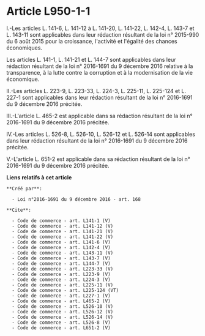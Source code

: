 # Article L950-1-1

I.-Les articles L. 141-6, L. 141-12 à L. 141-20, L. 141-22, L. 142-4, L. 143-7 et L. 143-11 sont applicables dans leur
rédaction résultant de la loi n° 2015-990 du 6 août 2015 pour la croissance, l'activité et l'égalité des chances
économiques. 

Les articles L. 141-1, L. 141-21 et L. 144-7 sont applicables dans leur rédaction résultant de la loi n° 2016-1691 du 9
décembre 2016 relative à la transparence, à la lutte contre la corruption et à la modernisation de la vie économique. 

II.-Les articles L. 223-9, L. 223-33, L. 224-3, L. 225-11, L. 225-124 et L. 227-1 sont applicables dans leur rédaction
résultant de la loi n° 2016-1691 du 9 décembre 2016 précitée. 

III.-L'article L. 465-2 est applicable dans sa rédaction résultant de la loi n° 2016-1691 du 9 décembre 2016 précitée. 

IV.-Les articles L. 526-8, L. 526-10, L. 526-12 et L. 526-14 sont applicables dans leur rédaction résultant de la loi n°
2016-1691 du 9 décembre 2016 précitée. 

V.-L'article L. 651-2 est applicable dans sa rédaction résultant de la loi n° 2016-1691 du 9 décembre 2016 précitée.

**Liens relatifs à cet article**

	**Créé par**:

	  - Loi n°2016-1691 du 9 décembre 2016 - art. 168

	**Cite**:

	  - Code de commerce - art. L141-1 (V)
	  - Code de commerce - art. L141-12 (V)
	  - Code de commerce - art. L141-21 (V)
	  - Code de commerce - art. L141-22 (V)
	  - Code de commerce - art. L141-6 (V)
	  - Code de commerce - art. L142-4 (V)
	  - Code de commerce - art. L143-11 (V)
	  - Code de commerce - art. L143-7 (V)
	  - Code de commerce - art. L144-7 (V)
	  - Code de commerce - art. L223-33 (V)
	  - Code de commerce - art. L223-9 (V)
	  - Code de commerce - art. L224-3 (V)
	  - Code de commerce - art. L225-11 (V)
	  - Code de commerce - art. L225-124 (VT)
	  - Code de commerce - art. L227-1 (V)
	  - Code de commerce - art. L465-2 (V)
	  - Code de commerce - art. L526-10 (V)
	  - Code de commerce - art. L526-12 (V)
	  - Code de commerce - art. L526-14 (V)
	  - Code de commerce - art. L526-8 (V)
	  - Code de commerce - art. L651-2 (V)
